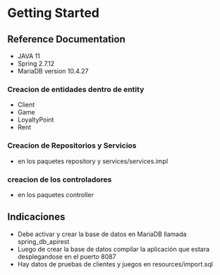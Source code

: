 # Getting Started

## Reference Documentation
- JAVA 11
- Spring 2.7.12
- MariaDB version 10.4.27

### Creacion de entidades dentro de entity
- Client
- Game
- LoyaltyPoint
- Rent

### Creacion de Repositorios y Servicios
- en los paquetes repository y services/services.impl

### creacion de los controladores
- en los paquetes controller

## Indicaciones
- Debe activar y crear la base de datos en MariaDB llamada spring_db_apirest
- Luego de crear la base de datos compilar la aplicación que estara desplegandose en el puerto 8087
- Hay datos de pruebas de clientes y juegos en resources/import.sql
